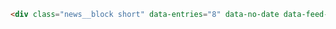 ```html
<div class="news__block short" data-entries="8" data-no-date data-feed-url="http://www.thefoxisblack.com/feed/"></div>
```
<div class="news__block short" data-entries="8" data-no-date data-feed-url="http://www.thefoxisblack.com/feed/"></div>
